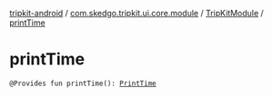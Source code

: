 [tripkit-android](../../index.md) / [com.skedgo.tripkit.ui.core.module](../index.md) / [TripKitModule](index.md) / [printTime](./print-time.md)

# printTime

`@Provides fun printTime(): `[`PrintTime`](../../skedgo.tripkit.datetime/-print-time/index.md)